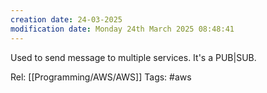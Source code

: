 ```yaml
---
creation date: 24-03-2025
modification date: Monday 24th March 2025 08:48:41
---
```

Used to send message to multiple services. It's a PUB|SUB.


Rel: [[Programming/AWS/AWS]]
Tags: #aws
